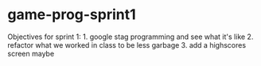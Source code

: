 # game-prog-sprint1

Objectives for sprint 1: 
    1. google stag programming and see what it's like
    2. refactor what we worked in class to be less garbage
    3. add a highscores screen maybe